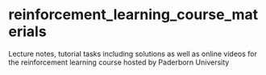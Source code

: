 # reinforcement_learning_course_materials
Lecture notes, tutorial tasks including solutions as well as online videos for the reinforcement learning course hosted by Paderborn University

